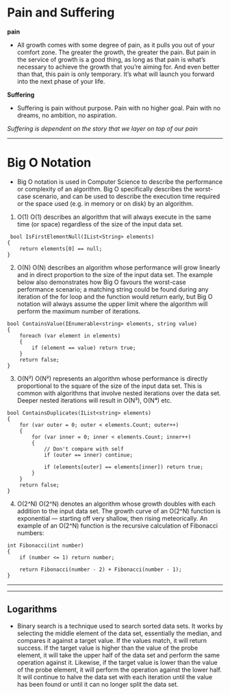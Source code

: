 # Pain and Suffering

 **pain**
 
 * All growth comes with some degree of pain,  as it pulls you out of your comfort zone. The greater the growth, the greater the pain. But pain in the service of growth is a good thing, as long as that pain is what’s necessary to achieve the growth that you’re aiming for. And even better than that, this pain is only temporary. It’s what will launch you forward into the next phase of your life.

**Suffering**
* Suffering is pain without purpose. Pain with no higher goal. Pain with no dreams, no ambition, no aspiration.

*Suffering is dependent on the story that we layer on top of our pain*

****

# Big O Notation

* Big O notation is used in Computer Science to describe the performance or complexity of an algorithm. Big O specifically describes the worst-case scenario, and can be used to describe the execution time required or the space used (e.g. in memory or on disk) by an algorithm.


1. O(1)
O(1) describes an algorithm that will always execute in the same time (or space) regardless of the size of the input data set.

```
 bool IsFirstElementNull(IList<String> elements)
{
    return elements[0] == null;
}
```

 2. O(N)
O(N) describes an algorithm whose performance will grow linearly and in direct proportion to the size of the input data set. The example below also demonstrates how Big O favours the worst-case performance scenario; a matching string could be found during any iteration of the for loop and the function would return early, but Big O notation will always assume the upper limit where the algorithm will perform the maximum number of iterations.

```
bool ContainsValue(IEnumerable<string> elements, string value)
{
    foreach (var element in elements)
    {
        if (element == value) return true; 
    }     
    return false; 
}
```

3. O(N²)
O(N²) represents an algorithm whose performance is directly proportional to the square of the size of the input data set. This is common with algorithms that involve nested iterations over the data set. Deeper nested iterations will result in O(N³), O(N⁴) etc.
```
bool ContainsDuplicates(IList<string> elements)
{
    for (var outer = 0; outer < elements.Count; outer++) 
    {
        for (var inner = 0; inner < elements.Count; inner++) 
        { 
            // Don't compare with self 
            if (outer == inner) continue;             
            
            if (elements[outer] == elements[inner]) return true; 
        }
    }    
    return false;
}
```

4. O(2^N)
O(2^N) denotes an algorithm whose growth doubles with each addition to the input data set. The growth curve of an O(2^N) function is exponential — starting off very shallow, then rising meteorically. An example of an O(2^N) function is the recursive calculation of Fibonacci numbers:

```
int Fibonacci(int number)
{
    if (number <= 1) return number;
       
    return Fibonacci(number - 2) + Fibonacci(number - 1); 
}
```

****
***

## Logarithms

* Binary search is a technique used to search sorted data sets. It works by selecting the middle element of the data set, essentially the median, and compares it against a target value. If the values match, it will return success. If the target value is higher than the value of the probe element, it will take the upper half of the data set and perform the same operation against it. Likewise, if the target value is lower than the value of the probe element, it will perform the operation against the lower half. It will continue to halve the data set with each iteration until the value has been found or until it can no longer split the data set.

